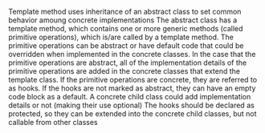Template method uses inheritance of an abstract class to set common behavior amoung concrete implementations
The abstract class has a template method, which contains one or more generic methods (called primitive operations), which is/are called by a template method. The primitive operations can be abstract or have default code that could be overridden when implemented in the concrete classes. In the case that the primitive operations are abstract, all of the implementation details of the primitive operations are added in the concrete classes that extend the template class. If the primitive operations are concrete, they are referred to as hooks.
If the hooks are not marked as abstract, they can have an empty code block as a default. A concrete child class could add implementation details or not (making their use optional)
The hooks should be declared as protected, so they can be extended into the concrete child classes, but not callable from other classes
